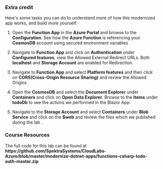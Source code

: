 ### Extra credit

Here's some tasks you can do to understand more of how this modernized app works, and build more yourself:

1. Open the **Function App** in the **Azure Portal** and browse to the **Configuration**. See how the **Azure Function** is referencing your **CosmosDB** account using secured environment variables

2. Navigate to **Function App** and click on **Authentication** under **Configured features**, view the  Allowed External Redirect URLs.
Both **localhost** and **Storage Account** are enabled for Redirection.

3. Navigate to **Function App** and select **Platform features** and then click on **CORS(Cross-Origin Resource Sharing)** and review the Allowed Origins .

4. Open the **CosmosDB** and select the **Document Explorer** under **Containers** and click on **Open Data Explorer**.
Browse to the **Items** under **todoDb** to see the actions we performed in the Blazor App.

5. Navigate to the **Storage Account** and select **Containers** under **Blob Service** and click on the **$web** and review the files which we published during the lab .

### Course Resources

The full code for this lab can be found at **https://<span></span>github.com/SpektraSystems/CloudLabs-Azure/blob/master/modernize-dotnet-apps/functions-csharp-todo-auth-master.zip**
